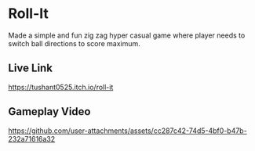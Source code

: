 
# Roll-It
Made a simple and fun zig zag hyper casual game where player needs to switch ball directions to score maximum.
## Live Link
https://tushant0525.itch.io/roll-it
## Gameplay Video
https://github.com/user-attachments/assets/cc287c42-74d5-4bf0-b47b-232a71616a32

